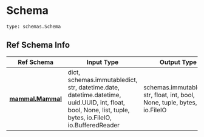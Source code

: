 # Schema
```
type: schemas.Schema
```

## Ref Schema Info
Ref Schema | Input Type | Output Type
---------- | ---------- | -----------
[**mammal.Mammal**](../../../../../../components/schema/mammal.md) | dict, schemas.immutabledict, str, datetime.date, datetime.datetime, uuid.UUID, int, float, bool, None, list, tuple, bytes, io.FileIO, io.BufferedReader | schemas.immutabledict, str, float, int, bool, None, tuple, bytes, io.FileIO
